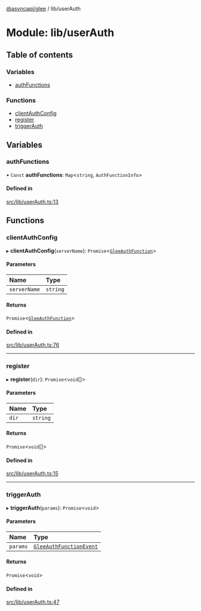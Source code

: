 [@asyncapi/glee](../README.md) / lib/userAuth

# Module: lib/userAuth

## Table of contents

### Variables

- [authFunctions](lib_userAuth.md#authfunctions)

### Functions

- [clientAuthConfig](lib_userAuth.md#clientauthconfig)
- [register](lib_userAuth.md#register)
- [triggerAuth](lib_userAuth.md#triggerauth)

## Variables

### authFunctions

• `Const` **authFunctions**: `Map`<`string`, `AuthFunctionInfo`\>

#### Defined in

[src/lib/userAuth.ts:13](https://github.com/asyncapi/glee/blob/647f540/src/lib/userAuth.ts#L13)

## Functions

### clientAuthConfig

▸ **clientAuthConfig**(`serverName`): `Promise`<[`GleeAuthFunction`](lib.md#gleeauthfunction)\>

#### Parameters

| Name | Type |
| :------ | :------ |
| `serverName` | `string` |

#### Returns

`Promise`<[`GleeAuthFunction`](lib.md#gleeauthfunction)\>

#### Defined in

[src/lib/userAuth.ts:76](https://github.com/asyncapi/glee/blob/647f540/src/lib/userAuth.ts#L76)

___

### register

▸ **register**(`dir`): `Promise`<`void`[]\>

#### Parameters

| Name | Type |
| :------ | :------ |
| `dir` | `string` |

#### Returns

`Promise`<`void`[]\>

#### Defined in

[src/lib/userAuth.ts:15](https://github.com/asyncapi/glee/blob/647f540/src/lib/userAuth.ts#L15)

___

### triggerAuth

▸ **triggerAuth**(`params`): `Promise`<`void`\>

#### Parameters

| Name | Type |
| :------ | :------ |
| `params` | [`GleeAuthFunctionEvent`](lib.md#gleeauthfunctionevent) |

#### Returns

`Promise`<`void`\>

#### Defined in

[src/lib/userAuth.ts:47](https://github.com/asyncapi/glee/blob/647f540/src/lib/userAuth.ts#L47)
